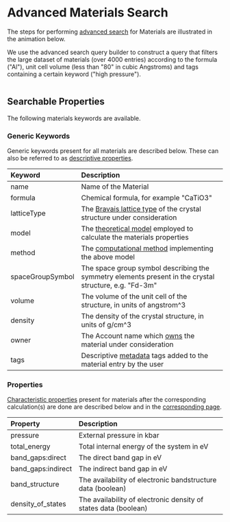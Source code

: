 # Advanced Materials Search

The steps for performing [advanced search](../../entities-general/actions/advanced-search.md) for Materials are illustrated in the animation below.

We use the advanced search query builder to construct a query that filters the large dataset of materials (over 4000 entries) according to the formula ("Al"), unit cell volume (less than "80" in cubic Angstroms) and tags containing a certain keyword ("high pressure").

<img data-gifffer="/images/materials/advanced_search.gif" />

## Searchable Properties

The following materials keywords are available.

### Generic Keywords

Generic keywords present for all materials are described below. These can also be referred to as [descriptive properties](../../data-structured/overview.md#by-relation-to-workflow).

| Keyword    |   Description      |
| :-------- |:----------- |
| name | Name of the Material |
| formula | Chemical formula, for example "CaTiO3" |
| latticeType | The [Bravais lattice type](../../materials-designer/source-editor/lattice.md) of the crystal structure under consideration |
| model  | The [theoretical model](../../models/overview.md) employed to calculate the materials properties  |
| method | The [computational method](../../methods/overview.md) implementing the above model |
| spaceGroupSymbol | The space group symbol describing the symmetry elements present in the crystal structure, e.g. "Fd-3m" |
| volume  | The volume of the unit cell of the structure, in units of angstrom^3 |
| density | The density of the crystal structure, in units of g/cm^3 |
| owner | The Account name which [owns](../../entities-general/ownership.md) the material under consideration  |
| tags | Descriptive [metadata](../../entities-general/data.md#Metadata) tags added to the material entry by the user  |

### Properties

[Characteristic properties](../../data-structured/overview.md#by-relation-to-workflow) present for materials after the corresponding calculation(s) are done are described below and in the [corresponding page](../../properties/overview.md).

| Property    |   Description      |
| :-------- |:----------- |
| pressure | External pressure in kbar |
| total_energy | Total internal energy of the system in eV |
| band_gaps:direct | The direct band gap in eV   |
| band_gaps:indirect | The indirect band gap in eV  |
| band_structure | The availability of electronic bandstructure data (boolean) |
| density_of_states | The availability of electronic density of states data (boolean) |
